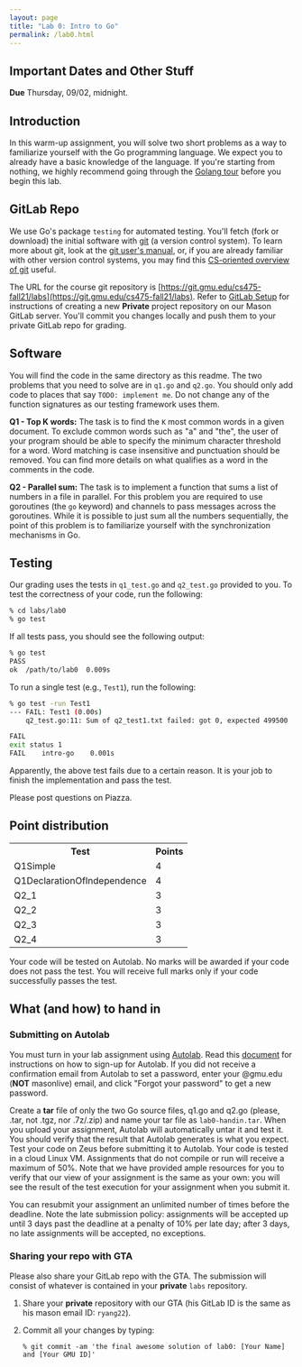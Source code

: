 ```yaml
---
layout: page
title: "Lab 0: Intro to Go"
permalink: /lab0.html
---
```


## Important Dates and Other Stuff

**Due** Thursday, 09/02, midnight.


## Introduction

In this warm-up assignment, you will solve two short problems as
a way to familiarize yourself with the Go programming language. We
expect you to already have a basic knowledge of the language. If
you're starting from nothing, we highly recommend going through the
[Golang tour](https://tour.golang.org/list) before you begin this
lab.

## GitLab Repo

We use Go's package `testing` for automated testing. You'll fetch
(fork or download) the initial software with
[git](https://git-scm.com/) (a version control system).  To learn
more about git, look at the [git user's
manual](https://mirrors.edge.kernel.org/pub/software/scm/git/docs/user-manual.html),
or, if you are already familiar with other version control systems,
you may find this [CS-oriented overview of
git](https://eagain.net/articles/git-for-computer-scientists/)
useful.

The URL for the course git repository is
[https://git.gmu.edu/cs475-fall21/labs](https://git.gmu.edu/cs475-fall21/labs).
Refer to [GitLab Setup](./gitlab_setup.html) for instructions of
creating a new **Private** project repository on our Mason GitLab
server.  You'll commit you changes locally and push them to your
private GitLab repo for grading. 

## Software

You will find the code in the same directory as this readme. The two
problems that you need to solve are in `q1.go` and `q2.go`. You should
only add code to places that say `TODO: implement me`. Do not change
any of the function signatures as our testing framework uses them.  

**Q1 - Top K words:**
The task is to find the `K` most common words in a given document. To
exclude common words such as "a" and "the", the user of your program
should be able to specify the minimum character threshold for a word.
Word matching is case insensitive and punctuation should be removed.
You can find more details on what qualifies as a word in the comments
in the code. 

**Q2 - Parallel sum:**
The task is to implement a function that sums a list of numbers in a
file in parallel. For this problem you are required to use goroutines
(the `go` keyword) and channels to pass messages across the goroutines.
While it is possible to just sum all the numbers sequentially, the
point of this problem is to familiarize yourself with the
synchronization mechanisms in Go. 

## Testing

Our grading uses the tests in `q1_test.go` and `q2_test.go` provided to
you. To test the correctness of your code, run the following: 

```bash
% cd labs/lab0
% go test
```

If all tests pass, you should see the following output: 

```bash
% go test
PASS
ok	/path/to/lab0  0.009s
```

To run a single test (e.g., `Test1`), run the following:

```bash
% go test -run Test1
--- FAIL: Test1 (0.00s)
    q2_test.go:11: Sum of q2_test1.txt failed: got 0, expected 499500

FAIL
exit status 1
FAIL	intro-go	0.001s
```

Apparently, the above test fails due to a certain reason. It is your
job to finish the implementation and pass the test.

Please post questions on Piazza.

## Point distribution

<p><table>
<tr><th>Test</th><th>Points</th></tr>
<tr><td>Q1Simple</td><td>4</td></tr>
<tr><td>Q1DeclarationOfIndependence</td><td>4</td></tr>
<tr><td>Q2_1</td><td>3</td></tr>
<tr><td>Q2_2</td><td>3</td></tr>
<tr><td>Q2_3</td><td>3</td></tr>
<tr><td>Q2_4</td><td>3</td></tr>
</table></p>

Your code will be tested on Autolab. No marks will be awarded 
if your code does not pass the test. You will receive full marks 
only if your code successfully passes the test.



## What (and how) to hand in


### Submitting on Autolab

You must turn in your lab assignment using
[Autolab](https://autolab-gmu-systems.org).  Read this
[document](xxx) for instructions on how to sign-up for Autolab.  If
you did not receive a confirmation email from Autolab to set a
password, enter your @gmu.edu (**NOT** masonlive) email, and click
"Forgot your password" to get a new password. 

Create a **tar** file of only the two Go source files, q1.go and
q2.go (please, .tar, not .tgz, nor .7z/.zip) and name your tar file
as `lab0-handin.tar`. When you upload your assignment, Autolab will
automatically untar it and test it. You should verify that the result
that Autolab generates is what you expect. Test your code on Zeus
before submitting it to Autolab.  Your code is tested in a cloud
Linux VM. Assignments that do not compile or run will receive a
maximum of 50%. Note that we have provided ample resources for you to
verify that our view of your assignment is the same as your own: you
will see the result of the test execution for your assignment when
you submit it. 

You can resubmit your assignment an unlimited number of times before
the deadline. Note the late submission policy: assignments will be
accepted up until 3 days past the deadline at a penalty of 10% per
late day; after 3 days, no late assignments will be accepted, no
exceptions.


### Sharing your repo with GTA

Please also share  your  GitLab repo with the GTA. The submission
will consist of whatever is contained in your **private** `labs`
repository.

1. Share your **private** repository with our GTA (his GitLab ID
is the same as his mason email ID: `ryang22`).

2. Commit all your changes by typing:

	```
	% git commit -am 'the final awesome solution of lab0: [Your Name] and [Your GMU ID]'
	```



